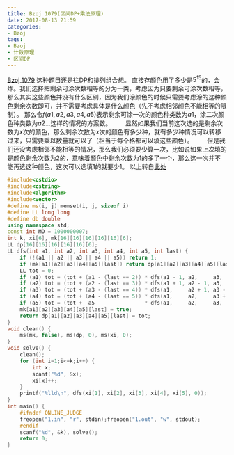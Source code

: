 ```yaml
---
title: Bzoj 1079(区间DP+乘法原理)
date: 2017-08-13 21:59
categories:
- Bzoj
tags:
- Bzoj
- 计数原理
- 区间DP
---
```

[Bzoj 1079](http://www.lydsy.com/JudgeOnline/problem.php?id=1079)
这种题目还是往DP和排列组合想。
直接存颜色用了多少是$5^{15}$的，会炸。我们选择把剩余可涂次数相等的分为一类，考虑因为只要剩余可涂次数相等，那么其实这些颜色并没有什么区别，因为我们涂颜色的时候只需要考虑涂的这种颜色剩余次数即可，并不需要考虑具体是什么颜色（先不考虑相邻颜色不能相等的限制）。
那么令$f(a1, a2, a3, a4, a5)$表示剩余可涂一次的颜色种类数为$a1$，涂二次颜色种类数为$a2$...这样的情况的方案数。
　　显然如果我们当前这次选的是剩余次数为$x$次的颜色，那么剩余次数为$x$次的颜色有多少种，就有多少种情况可以转移过来，只需要乘以数量就可以了（相当于每个格都可以填这些颜色）。
　　但是我们还没考虑相邻不能相等的情况，那么我们必须要少算一次，比如说如果上次填的是颜色剩余次数为2的，意味着颜色中剩余次数为1的多了一个，那么这一次并不能再选这种颜色，这次可以选填1的就要少1。
以上转自[此处](http://www.cnblogs.com/ljh2000-jump/)
<!-- more -->
```c++
#include<cstdio>
#include<cstring>
#include<algorithm>
#include<vector>
#define ms(i, j) memset(i, j, sizeof i)
#define LL long long
#define db double
using namespace std;
const int MO = 1000000007;
int k, xi[6], mk[16][16][16][16][16][6];
LL dp[16][16][16][16][16][6];
LL dfs(int a1, int a2, int a3, int a4, int a5, int last) {
	if (!(a1 || a2 || a3 || a4 || a5)) return 1;
	if (mk[a1][a2][a3][a4][a5][last]) return dp[a1][a2][a3][a4][a5][last];
	LL tot = 0;
	if (a1) tot = (tot + (a1 - (last == 2)) * dfs(a1 - 1, a2,     a3,     a4,     a5, 1)) % MO;
	if (a2) tot = (tot + (a2 - (last == 3)) * dfs(a1 + 1, a2 - 1, a3,     a4,     a5, 2)) % MO;
	if (a3) tot = (tot + (a3 - (last == 4)) * dfs(a1,     a2 + 1, a3 - 1, a4,     a5, 3)) % MO;
	if (a4) tot = (tot + (a4 - (last == 5)) * dfs(a1,     a2,     a3 + 1, a4 - 1, a5, 4)) % MO;
	if (a5) tot = (tot +  a5                * dfs(a1,     a2,     a3,     a4 + 1, a5 - 1, 5)) % MO;//-(last == x)就是防止两种颜色涂在一起
	mk[a1][a2][a3][a4][a5][last] = true;
	return dp[a1][a2][a3][a4][a5][last] = tot;
}
void clean() {
	ms(mk, false), ms(dp, 0), ms(xi, 0);
}
void solve() {
	clean();
	for (int i=1;i<=k;i++) {
		int x;
		scanf("%d", &x);
		xi[x]++;
	}
	printf("%lld\n", dfs(xi[1], xi[2], xi[3], xi[4], xi[5], 0));
}
int main() {
	#ifndef ONLINE_JUDGE 
	freopen("1.in", "r", stdin);freopen("1.out", "w", stdout);
	#endif
	scanf("%d", &k), solve();
	return 0;
}
```
